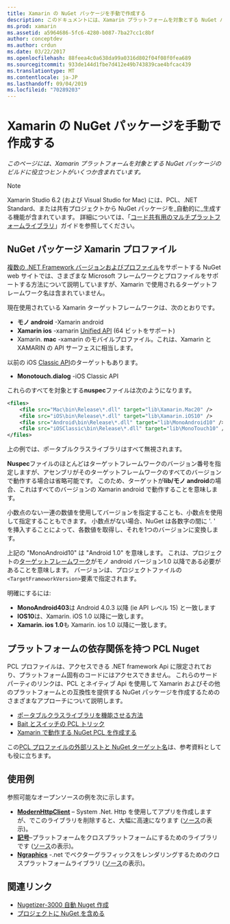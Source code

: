 ```yaml
---
title: Xamarin の NuGet パッケージを手動で作成する
description: このドキュメントには、Xamarin プラットフォームを対象とする NuGet パッケージの構築に役立つヒントが含まれています。 NuGet パッケージ Xamarin プロファイル、プラットフォーム依存関係を備えた PCL Nuget、さまざまなオープンソースサンプルへのリンクについて説明します。
ms.prod: xamarin
ms.assetid: a5964686-5fc6-4280-b087-7ba27cc1c8bf
author: conceptdev
ms.author: crdun
ms.date: 03/22/2017
ms.openlocfilehash: 88feea4c0a638da99a0316d802f04f08f0fea689
ms.sourcegitcommit: 933de144d1fbe7d412e49b743839cae4bfcac439
ms.translationtype: MT
ms.contentlocale: ja-JP
ms.lasthandoff: 09/04/2019
ms.locfileid: "70289203"
---
```

# <a name="manually-creating-nuget-packages-for-xamarin"></a>Xamarin の NuGet パッケージを手動で作成する

_このページには、Xamarin プラットフォームを対象とする NuGet パッケージのビルドに役立つヒントがいくつか含まれています。_

> [!NOTE]
> Xamarin Studio 6.2 (および Visual Studio for Mac) には、PCL、.NET Standard、または共有プロジェクトから NuGet パッケージを_自動的に_生成する機能が含まれています。 詳細については、「[コード共有用のマルチプラットフォームライブラリ](~/cross-platform/app-fundamentals/nuget-multiplatform-libraries/index.md)」ガイドを参照してください。

## <a name="nuget-package-xamarin-profiles"></a>NuGet パッケージ Xamarin プロファイル

[複数の .NET Framework バージョンおよびプロファイル](https://docs.nuget.org/create/enforced-package-conventions)をサポートする NuGet web サイトでは、さまざまな Microsoft フレームワークとプロファイルをサポートする方法について説明していますが、Xamarin で使用されるターゲットフレームワーク名は含まれていません。

現在使用されている Xamarin ターゲットフレームワークは、次のとおりです。

- **モノ android** -Xamarin android
- **Xamarin ios** -xamarin [Unified API](~/cross-platform/macios/unified/index.md) (64 ビットをサポート)
- Xamarin. **mac** -xamarin のモバイルプロファイル。これは、Xamarin と XAMARIN の API サーフェスに相当します。

以前の iOS [Classic API](~/cross-platform/macios/unified/index.md)のターゲットもあります。

- **Monotouch.dialog** -iOS Classic API

これらのすべてを対象とする**nuspec**ファイルは次のようになります。

```xml
<files>
    <file src="Mac\bin\Release\*.dll" target="lib\Xamarin.Mac20" />
    <file src="iOS\bin\Release\*.dll" target="lib\Xamarin.iOS10" />
    <file src="Android\bin\Release\*.dll" target="lib\MonoAndroid10" />
    <file src="iOSClassic\bin\Release\*.dll" target="lib\MonoTouch10" />
</files>
```

上の例では、ポータブルクラスライブラリはすべて無視されます。

**Nuspec**ファイルのほとんどはターゲットフレームワークのバージョン番号を指定しますが、アセンブリがそのターゲットフレームワークのすべてのバージョンで動作する場合は省略可能です。 このため、ターゲットが**lib/モノ android**の場合、これはすべてのバージョンの Xamarin android で動作することを意味します。

小数点のない一連の数値を使用してバージョンを指定することも、小数点を使用して指定することもできます。 小数点がない場合、NuGet は各数字の間に '. ' を挿入することによって、各数値を取得し、それを1つのバージョンに変換します。

上記の "MonoAndroid10" は "Android 1.0" を意味します。 これは、プロジェクトの[ターゲットフレームワーク](~/android/app-fundamentals/android-api-levels.md)がモノ android バージョン1.0 以降である必要があることを意味します。 バージョンは、プロジェクトファイルの`<TargetFrameworkVersion>`要素で指定されます。

明確にするには:

- **MonoAndroid403**は Android 4.0.3 以降 (ie API レベル 15) と一致します
- **IOS10**は、Xamarin. iOS 1.0 以降に一致します。
- **Xamarin. ios 1.0**も Xamarin. ios 1.0 以降に一致します。

## <a name="pcl-nugets-with-platform-dependencies"></a>プラットフォームの依存関係を持つ PCL Nuget

PCL プロファイルは、アクセスできる .NET framework Api に限定されており、プラットフォーム固有のコードにはアクセスできません。 これらのサードパーティのリンクは、PCL とネイティブ Api を使用して Xamarin およびその他のプラットフォームとの互換性を提供する NuGet パッケージを作成するためのさまざまなアプローチについて説明します。

- [ポータブルクラスライブラリを機能させる方法](http://blogs.msdn.com/b/dsplaisted/archive/2012/08/27/how-to-make-portable-class-libraries-work-for-you.aspx)
- [Bait とスイッチの PCL トリック](http://log.paulbetts.org/the-bait-and-switch-pcl-trick/)
- [Xamarin で動作する NuGet PCL を作成する](http://www.jimbobbennett.io/creating-a-nuget-pcl-that-works-with-xamarin-ios/)

この[PCL プロファイルの外部リストと NuGet ターゲット名](http://embed.plnkr.co/03ck2dCtnJogBKHJ9EjY)は、参考資料としても役に立ちます。

## <a name="examples"></a>使用例

参照可能なオープンソースの例を次に示します。

- [**ModernHttpClient**](https://www.nuget.org/packages/modernhttpclient/) – System .Net. Http を使用してアプリを作成しますが、でこのライブラリを削除すると、大幅に高速になります ([ソース](https://github.com/paulcbetts/ModernHttpClient)の表示)。
- [**記号**](https://www.nuget.org/packages/Splat/)–プラットフォームをクロスプラットフォームにするためのライブラリです ([ソース](https://github.com/paulcbetts/Splat)の表示)。
- [**Ngraphics**](https://www.nuget.org/packages/NGraphics/) -.net でベクターグラフィックスをレンダリングするためのクロスプラットフォームライブラリ ([ソース](https://github.com/praeclarum/NGraphics/blob/master/NGraphics.nuspec)の表示)。

## <a name="related-links"></a>関連リンク

- [Nugetizer-3000 自動 Nuget 作成](~/cross-platform/app-fundamentals/nuget-multiplatform-libraries/index.md)       
- [プロジェクトに NuGet を含める](https://docs.microsoft.com/visualstudio/mac/nuget-walkthrough)
